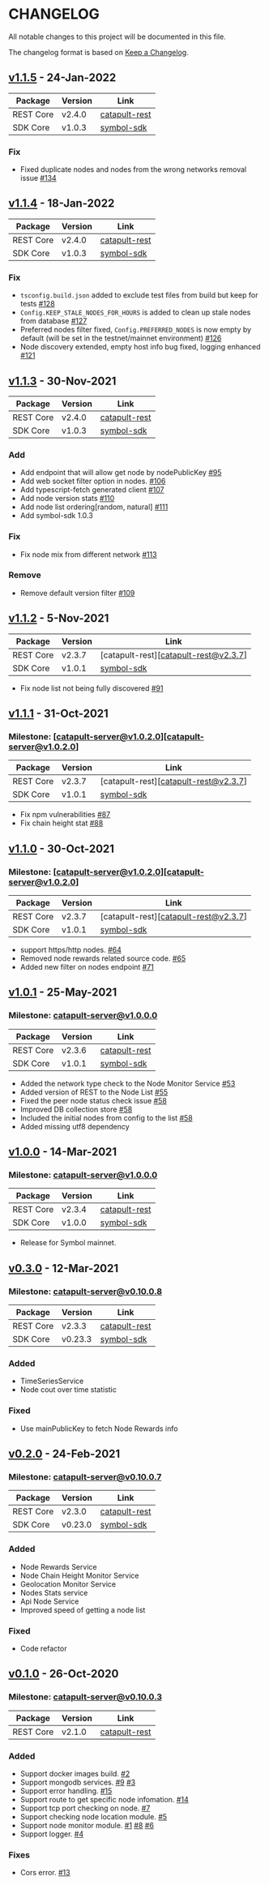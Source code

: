 # CHANGELOG
All notable changes to this project will be documented in this file.

The changelog format is based on [Keep a Changelog](https://keepachangelog.com/en/1.0.0/).

## [v1.1.5][v1.1.5] - 24-Jan-2022

Package  | Version  | Link
---|---|---
REST Core| v2.4.0 | [catapult-rest][catapult-rest@v2.4.0]
SDK Core| v1.0.3 | [symbol-sdk][symbol-sdk@v1.0.3]

### Fix
- Fixed duplicate nodes and nodes from the wrong networks removal issue [#134](https://github.com/symbol/statistics-service/pull/134)

## [v1.1.4][v1.1.4] - 18-Jan-2022

Package  | Version  | Link
---|---|---
REST Core| v2.4.0 | [catapult-rest][catapult-rest@v2.4.0]
SDK Core| v1.0.3 | [symbol-sdk][symbol-sdk@v1.0.3]

### Fix
- `tsconfig.build.json` added to exclude test files from build but keep for tests [#128](https://github.com/symbol/statistics-service/pull/128)
- `Config.KEEP_STALE_NODES_FOR_HOURS` is added to clean up stale nodes from database [#127](https://github.com/symbol/statistics-service/pull/127)
- Preferred nodes filter fixed, `Config.PREFERRED_NODES` is now empty by default (will be set in the testnet/mainnet environment) [#126](https://github.com/symbol/statistics-service/pull/126)
- Node discovery extended, empty host info bug fixed, logging enhanced [#121](https://github.com/symbol/statistics-service/pull/121)

## [v1.1.3][v1.1.3] - 30-Nov-2021

Package  | Version  | Link
---|---|---
REST Core| v2.4.0 | [catapult-rest][catapult-rest@v2.4.0]
SDK Core| v1.0.3 | [symbol-sdk][symbol-sdk@v1.0.3]

### Add
- Add endpoint that will allow get node by nodePublicKey [#95](https://github.com/symbol/statistics-service/issues/95)
- Add web socket filter option in nodes. [#106](https://github.com/symbol/statistics-service/issues/106)
- Add typescript-fetch generated client [#107](https://github.com/symbol/statistics-service/pull/107)
- Add node version stats [#110](https://github.com/symbol/statistics-service/pull/110)
- Add node list ordering[random, natural] [#111](https://github.com/symbol/statistics-service/pull/111)
- Add symbol-sdk 1.0.3

### Fix
- Fix node mix from different network [#113](https://github.com/symbol/statistics-service/pull/113)

### Remove
- Remove default version filter [#109](https://github.com/symbol/statistics-service/pull/109)

## [v1.1.2][v1.1.2] - 5-Nov-2021

Package  | Version  | Link
---|---|---
REST Core| v2.3.7 | [catapult-rest][catapult-rest@v2.3.7]
SDK Core| v1.0.1 | [symbol-sdk][symbol-sdk@v1.0.1]

- Fix node list not being fully discovered [#91](https://github.com/symbol/statistics-service/issues/91)

## [v1.1.1][v1.1.1] - 31-Oct-2021

### Milestone: [catapult-server@v1.0.2.0][catapult-server@v1.0.2.0]

Package  | Version  | Link
---|---|---
REST Core| v2.3.7 | [catapult-rest][catapult-rest@v2.3.7]
SDK Core| v1.0.1 | [symbol-sdk][symbol-sdk@v1.0.1]

- Fix npm vulnerabilities [#87](https://github.com/symbol/statistics-service/pull/87)
- Fix chain height stat [#88](https://github.com/symbol/statistics-service/pull/88)

## [v1.1.0][v1.1.0] - 30-Oct-2021

### Milestone: [catapult-server@v1.0.2.0][catapult-server@v1.0.2.0]

Package  | Version  | Link
---|---|---
REST Core| v2.3.7 | [catapult-rest][catapult-rest@v2.3.7]
SDK Core| v1.0.1 | [symbol-sdk][symbol-sdk@v1.0.1]

- support https/http nodes. [#64](https://github.com/symbol/statistics-service/pull/64)
- Removed node rewards related source code. [#65](https://github.com/symbol/statistics-service/issues/65)
- Added new filter on nodes endpoint [#71](https://github.com/symbol/statistics-service/issues/71)

## [v1.0.1][v1.0.1] - 25-May-2021

### Milestone: [catapult-server@v1.0.0.0][catapult-server@v1.0.0.0]

Package  | Version  | Link
---|---|---
REST Core| v2.3.6 | [catapult-rest][catapult-rest@v2.3.6]
SDK Core| v1.0.1 | [symbol-sdk][symbol-sdk@v1.0.1]

- Added the network type check to the Node Monitor Service [#53](https://github.com/nemgrouplimited/symbol-statistics-service/issues/53)
- Added version of REST to the Node List [#55](https://github.com/nemgrouplimited/symbol-statistics-service/issues/53)
- Fixed the peer node status check issue [#58](https://github.com/nemgrouplimited/symbol-statistics-service/pull/58)
- Improved DB collection store [#58](https://github.com/nemgrouplimited/symbol-statistics-service/pull/58)
- Included the initial nodes from config to the list [#58](https://github.com/nemgrouplimited/symbol-statistics-service/pull/58)
- Added missing utf8 dependency

## [v1.0.0][v1.0.0] - 14-Mar-2021

### Milestone: [catapult-server@v1.0.0.0][catapult-server@v1.0.0.0]

Package  | Version  | Link
---|---|---
REST Core| v2.3.4 | [catapult-rest][catapult-rest@v2.3.4]
SDK Core| v1.0.0 | [symbol-sdk][symbol-sdk@v1.0.0]

- Release for Symbol mainnet.

## [v0.3.0][v0.3.0] - 12-Mar-2021

### Milestone: [catapult-server@v0.10.0.8][catapult-server@v0.10.0.8]

Package  | Version  | Link
---|---|---
REST Core| v2.3.3 | [catapult-rest][catapult-rest@v2.3.3]
SDK Core| v0.23.3 | [symbol-sdk][symbol-sdk@v0.23.3]

### Added
- TimeSeriesService
- Node cout over time statistic

### Fixed
- Use mainPublicKey to fetch Node Rewards info

## [v0.2.0][v0.2.0] - 24-Feb-2021

### Milestone: [catapult-server@v0.10.0.7][catapult-server@v0.10.0.7]

Package  | Version  | Link
---|---|---
REST Core| v2.3.0 | [catapult-rest][catapult-rest@v2.3.3]
SDK Core| v0.23.0 | [symbol-sdk][symbol-sdk@v0.23.3-alpha]

### Added
- Node Rewards Service
- Node Chain Height Monitor Service
- Geolocation Monitor Service
- Nodes Stats service
- Api Node Service
- Improved speed of getting a node list

### Fixed
- Code refactor

## [v0.1.0][v0.1.0] - 26-Oct-2020

### Milestone: [catapult-server@v0.10.0.3](https://github.com/nemtech/catapult-server/releases/tag/v0.10.0.3)

Package  | Version  | Link
---|---|---
REST Core| v2.1.0 | [catapult-rest](https://github.com/nemtech/catapult-rest/releases/tag/v2.1.0)

### Added
- Support docker images build. [#2](https://github.com/nemgrouplimited/symbol-statistics-service/issues/2)
- Support mongodb services. [#9](https://github.com/nemgrouplimited/symbol-statistics-service/issues/9) [#3](https://github.com/nemgrouplimited/symbol-statistics-service/issues/3)
- Support error handling. [#15](https://github.com/nemgrouplimited/symbol-statistics-service/issues/15)
- Support route to get specific node infomation. [#14](https://github.com/nemgrouplimited/symbol-statistics-service/issues/14)
- Support tcp port checking on node. [#7](https://github.com/nemgrouplimited/symbol-statistics-service/issues/7)
- Support checking node location module. [#5](https://github.com/nemgrouplimited/symbol-statistics-service/issues/5)
- Support node monitor module. [#1](https://github.com/nemgrouplimited/symbol-statistics-service/issues/1) [#8](https://github.com/nemgrouplimited/symbol-statistics-service/issues/8) [#6](https://github.com/nemgrouplimited/symbol-statistics-service/issues/6)
- Support logger. [#4](https://github.com/nemgrouplimited/symbol-statistics-service/issues/4)

### Fixes
- Cors error. [#13](https://github.com/nemgrouplimited/symbol-statistics-service/issues/13)

[v1.1.5]: https://github.com/symbol/statistics-service/releases/tag/v1.1.5
[v1.1.4]: https://github.com/symbol/statistics-service/releases/tag/v1.1.4
[v1.1.3]: https://github.com/symbol/statistics-service/releases/tag/v1.1.3
[v1.1.2]: https://github.com/symbol/statistics-service/releases/tag/v1.1.2
[v1.1.1]: https://github.com/symbol/statistics-service/releases/tag/v1.1.1
[v1.1.0]: https://github.com/symbol/statistics-service/releases/tag/v1.1.0
[v1.1.1]: https://github.com/symbol/statistics-service/releases/tag/v1.1.1
[v1.1.2]: https://github.com/symbol/statistics-service/releases/tag/v1.1.2
[v1.1.3]: https://github.com/symbol/statistics-service/releases/tag/v1.1.3

[v1.0.1]: https://github.com/nemfoundation/symbol-statistics-service/releases/tag/v1.0.1
[v1.0.0]: https://github.com/nemfoundation/symbol-statistics-service/releases/tag/v1.0.0
[v0.3.0]: https://github.com/nemfoundation/symbol-statistics-service/releases/tag/v0.3.0
[v0.2.0]: https://github.com/nemfoundation/symbol-statistics-service/releases/tag/v0.2.0
[v0.1.0]: https://github.com/nemfoundation/symbol-statistics-service/releases/tag/v0.1.0

[catapult-server@v0.10.0.7]: https://github.com/nemtech/catapult-server/releases/tag/v0.10.0.7
[catapult-server@v0.10.0.8]: https://github.com/nemtech/catapult-server/releases/tag/v0.10.0.8
[catapult-server@v1.0.0.0]: https://github.com/nemtech/catapult-server/releases/tag/v1.0.0.0

[symbol-sdk@v0.23.3-alpha]: https://www.npmjs.com/package/symbol-sdk/v/0.23.3-alpha-202102181227
[symbol-sdk@v0.23.3]: https://www.npmjs.com/package/symbol-sdk/v/0.23.3
[symbol-sdk@v1.0.0]: https://www.npmjs.com/package/symbol-sdk/v/1.0.0
[symbol-sdk@v1.0.1]: https://www.npmjs.com/package/symbol-sdk/v/1.0.1
[symbol-sdk@v1.0.3]: https://www.npmjs.com/package/symbol-sdk/v/1.0.3

[catapult-rest@v2.3.3]: https://github.com/nemtech/catapult-rest/releases/tag/v2.3.3
[catapult-rest@v2.3.4]: https://github.com/nemtech/catapult-rest/releases/tag/v2.3.4
[catapult-rest@v2.3.6]: https://github.com/nemtech/catapult-rest/releases/tag/v2.3.6
[catapult-rest@v2.4.0]: https://github.com/symbol/catapult-rest/releases/tag/v2.4.0
